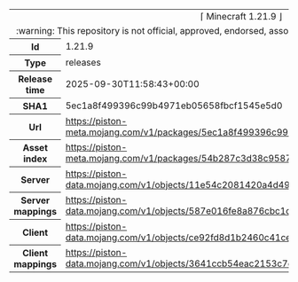 <html><table>
<tr><td colspan="2" align="center"><img width="0" height="0"><br/>⌈ Minecraft 1.21.9 ⌋<br/><img width="0" height="0"></td></tr>
<tr><td colspan="2" align="center"><img width="0" height="0"><br/>
:warning: This repository is not official, approved, endorsed, associated or connected with Mojang :warning:
<br/><img width="0" height="0"></td></tr>
<tr><th>Id</th><td>1.21.9</td></tr>
<tr><th>Type</th><td>releases</td></tr>
<tr><th>Release time</th><td>2025-09-30T11:58:43+00:00</td></tr>
<tr><th>SHA1</th><td>5ec1a8f499396c99b4971eb05658fbcf1545e5d0</td></tr>
<tr><th>Url</th><td><a href="https://piston-meta.mojang.com/v1/packages/5ec1a8f499396c99b4971eb05658fbcf1545e5d0/1.21.9.json">https://piston-meta.mojang.com/v1/packages/5ec1a8f499396c99b4971eb05658fbcf1545e5d0/1.21.9.json</a></td></tr>
<tr><th>Asset index</th><td><a href="https://piston-meta.mojang.com/v1/packages/54b287c3d38c95875b76be32659649c092fca091/27.json">https://piston-meta.mojang.com/v1/packages/54b287c3d38c95875b76be32659649c092fca091/27.json</a></td></tr>
<tr><th>Server</th><td><a href="https://piston-data.mojang.com/v1/objects/11e54c2081420a4d49db3007e66c80a22579ff2a/server.jar">https://piston-data.mojang.com/v1/objects/11e54c2081420a4d49db3007e66c80a22579ff2a/server.jar</a></td></tr>
<tr><th>Server mappings</th><td><a href="https://piston-data.mojang.com/v1/objects/587e016fe8a876cbc1cc98d73f9d0d79bfb32b2c/server.txt">https://piston-data.mojang.com/v1/objects/587e016fe8a876cbc1cc98d73f9d0d79bfb32b2c/server.txt</a></td></tr>
<tr><th>Client</th><td><a href="https://piston-data.mojang.com/v1/objects/ce92fd8d1b2460c41ceda07ae7b3fe863a80d045/client.jar">https://piston-data.mojang.com/v1/objects/ce92fd8d1b2460c41ceda07ae7b3fe863a80d045/client.jar</a></td></tr>
<tr><th>Client mappings</th><td><a href="https://piston-data.mojang.com/v1/objects/3641ccb54eac2153c7e8274823c5a8e046beaba0/client.txt">https://piston-data.mojang.com/v1/objects/3641ccb54eac2153c7e8274823c5a8e046beaba0/client.txt</a></td></tr>
</table></html>
